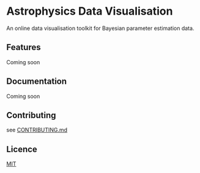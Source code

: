 # Astrophysics Data Visualisation

An online data visualisation toolkit for Bayesian parameter estimation data.

## Features

Coming soon
<!-- TODO -->

## Documentation

Coming soon
<!-- TODO -->

## Contributing

see [CONTRIBUTING.md](CONTRIBUTING.md)
<!-- TODO -->

## Licence

[MIT](LICENSE.txt)
